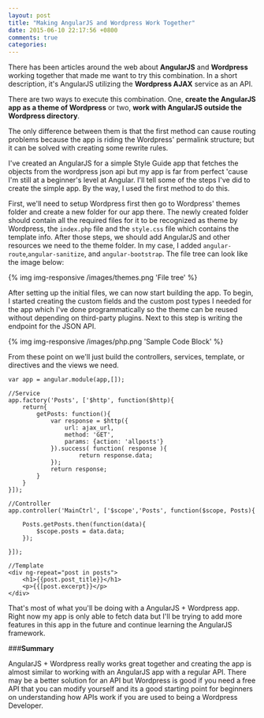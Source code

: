 ```yaml
---
layout: post
title: "Making AngularJS and Wordpress Work Together"
date: 2015-06-10 22:17:56 +0800
comments: true
categories: 
---
```


There has been articles around the web about **AngularJS** and **Wordpress** working together that made me want to try this combination. In a short description, it's AngularJS utilizing the **Wordpress AJAX** service as an API. <!-- more -->

There are two ways to execute this combination. One, **create the AngularJS app as a theme of Wordpress** or two, **work with AngularJS outside the Wordpress directory**. 

The only difference between them is that the first method can cause routing problems because the app is riding the Wordpress' permalink structure; but it can be solved with creating some rewrite rules.

I've created an AngularJS for a simple Style Guide app that fetches the objects from the wordpress json api but my app is far from perfect 'cause I'm still at a beginner's level at Angular. I'll tell some of the steps I've did to create the simple app. By the way, I used the first method to do this.

First, we'll need to setup Wordpress first then go to Wordpress' themes folder and create a new folder for our app there. The newly created folder should contain all the required files for it to be recognized as theme by Wordpress, the `index.php` file and the `style.css` file which contains the template info. After those steps, we should add AngularJS and other resources we need to the theme folder. In my case, I added `angular-route`,`angular-sanitize`, and `angular-bootstrap`. The file tree can look like the image below:

{% img img-responsive /images/themes.png 'File tree' %}

After setting up the initial files, we can now start building the app. To begin, I started creating the custom fields and the custom post types I needed for the app which I've done programmatically so the theme can be reused without depending on third-party plugins. Next to this step is writing the endpoint for the JSON API. 

{% img img-responsive /images/php.png 'Sample Code Block' %}

From these point on we'll just build the controllers, services, template, or directives and the views we need.

    var app = angular.module(app,[]);

    //Service
    app.factory('Posts', ['$http', function($http){
        return{
            getPosts: function(){
                var response = $http({
                    url: ajax_url,
                    method: 'GET',
                    params: {action: 'allposts'}
                }).success( function( response ){
                        return response.data;
                });
                return response;
            }
        }
    }]);

    //Controller
    app.controller('MainCtrl', ['$scope','Posts', function($scope, Posts){

        Posts.getPosts.then(function(data){
            $scope.posts = data.data;
        });

    }]);

    //Template
    <div ng-repeat="post in posts">
        <h1>{{post.post_title}}</h1>
        <p>{{[post.excerpt}}</p>
    </div>

That's most of what you'll be doing with a AngularJS + Wordpress app. Right now my app is only able to fetch data but I'll be trying to add more features in this app in the future and continue learning the AngularJS framework.

###**Summary**

AngularJS + Wordpress really works great together and creating the app is almost similar to working with an AngularJS app with a regular API. There may be a better solution for an API but Wordpress is good if you need a free API that you can modify yourself and its a good starting point for beginners on understanding how APIs work if you are used to being a Wordpress Developer.
